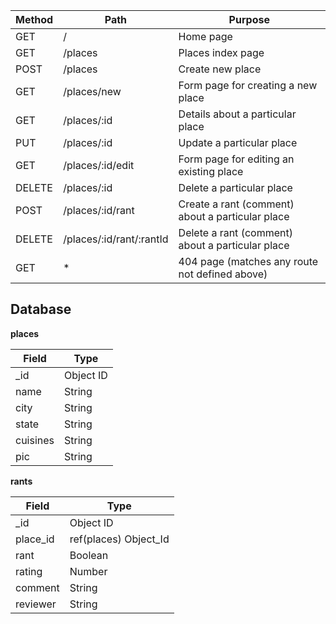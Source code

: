 Method | Path | Purpose 
-------|-------|--------
GET |	/	| Home page
GET |	/places	| Places index page
POST |	/places	| Create new place
GET |	/places/new	| Form page for creating a new place
GET |	/places/:id	| Details about a particular place
PUT |	/places/:id	| Update a particular place
GET |	/places/:id/edit	| Form page for editing an existing place
DELETE |	/places/:id	| Delete a particular place
POST |	/places/:id/rant	| Create a rant (comment) about a particular place
DELETE |	/places/:id/rant/:rantId	| Delete a rant (comment) about a particular place
GET |	*	| 404 page (matches any route not defined above)


## Database

**places** 

| Field | Type |
| ---------- | ------------ |
| _id | Object ID |
| name | String |
| city | String |
| state | String |
| cuisines | String |
| pic | String |

**rants**

| Field | Type |
| ---------- | ------------ |
| _id | Object ID |
| place_id | ref(places) Object_Id |
| rant | Boolean |
| rating | Number |
| comment | String |
| reviewer | String |